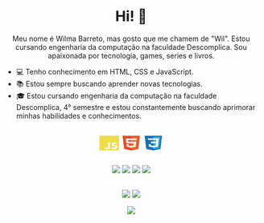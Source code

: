
<div align="center">
<h1> Hi! 🦋 </h1>
<p> Meu nome é Wilma Barreto, mas gosto que me chamem de "Wil". Estou cursando engenharia da computação na faculdade Descomplica. Sou apaixonada por tecnologia, games, series e livros.</p>
</div>

<div aligh="left"> 
  
- 💻 Tenho conhecimento em HTML, CSS e JavaScript.
- 📚 Estou sempre buscando aprender novas tecnologias.
- 🎓 Estou cursando engenharia da computação na faculdade Descomplica, 4° semestre e estou constantemente buscando aprimorar minhas habilidades e conhecimentos.
  
<div>
  

<div style="display: inline_block"  align="center"><br>
  <img align="center" alt="Rafa-Js" height="30" width="40" src="https://raw.githubusercontent.com/devicons/devicon/master/icons/javascript/javascript-plain.svg">
  <img align="center" alt="Rafa-HTML" height="30" width="40" src="https://raw.githubusercontent.com/devicons/devicon/master/icons/html5/html5-original.svg">
  <img align="center" alt="Rafa-CSS" height="30" width="40" src="https://raw.githubusercontent.com/devicons/devicon/master/icons/css3/css3-original.svg">
</div>


 ##


<div align="center"> 
  <a href="https://instagram.com/zxwilma" target="_blank"><img src="https://img.shields.io/badge/-Instagram-%23E4405F?style=for-the-badge&logo=instagram&logoColor=white" target="_blank"></a>
 <a href="https://discord.gg/EJGb3dY9" target="_blank"><img src="https://img.shields.io/badge/Discord-7289DA?style=for-the-badge&logo=discord&logoColor=white" target="_blank"></a> 
  <a href = "mailto:wilma.barreto5@outlook.com"><img src="https://img.shields.io/badge/-Gmail-%23333?style=for-the-badge&logo=gmail&logoColor=white" target="_blank"></a>
  <a href="https://www.linkedin.com/in/wilma-barreto5/" target="_blank"><img src="https://img.shields.io/badge/-LinkedIn-%230077B5?style=for-the-badge&logo=linkedin&logoColor=white" target="_blank"></a> 
</div>

  
##

<div align="center">
<img src="https://github-readme-stats-wheat-two-53.vercel.app/api?username=zxwil&theme=neon&hide_border=false&include_all_commits=false&count_private=false"  width="364px" />                    
<img src="https://github-readme-streak-stats.herokuapp.com/?user=zxwil&theme=neon&hide_border=false"  width="400px" />

  ![](https://github-readme-stats-wheat-two-53.vercel.app/api/top-langs/?username=zxwil&theme=neon&hide_border=false&include_all_commits=false&count_private=false&layout=compact)

</div>
 

 
